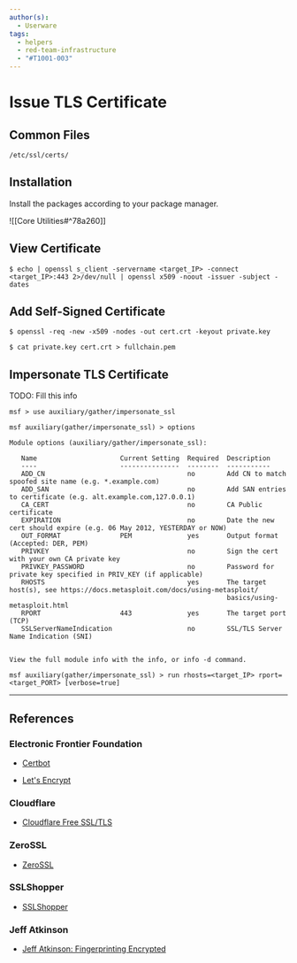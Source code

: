 ```yaml
---
author(s):
  - Userware
tags:
  - helpers
  - red-team-infrastructure
  - "#T1001-003"
---
```

# Issue TLS Certificate

## Common Files

```
/etc/ssl/certs/
```

## Installation

Install the packages according to your package manager.

![[Core Utilities#^78a260]]

## View Certificate

```
$ echo | openssl s_client -servername <target_IP> -connect <target_IP>:443 2>/dev/null | openssl x509 -noout -issuer -subject -dates
```

## Add Self-Signed Certificate

```
$ openssl -req -new -x509 -nodes -out cert.crt -keyout private.key

$ cat private.key cert.crt > fullchain.pem
```

## Impersonate TLS Certificate

TODO: Fill this info

```
msf > use auxiliary/gather/impersonate_ssl

msf auxiliary(gather/impersonate_ssl) > options

Module options (auxiliary/gather/impersonate_ssl):

   Name                     Current Setting  Required  Description
   ----                     ---------------  --------  -----------
   ADD_CN                                    no        Add CN to match spoofed site name (e.g. *.example.com)
   ADD_SAN                                   no        Add SAN entries to certificate (e.g. alt.example.com,127.0.0.1)
   CA_CERT                                   no        CA Public certificate
   EXPIRATION                                no        Date the new cert should expire (e.g. 06 May 2012, YESTERDAY or NOW)
   OUT_FORMAT               PEM              yes       Output format (Accepted: DER, PEM)
   PRIVKEY                                   no        Sign the cert with your own CA private key
   PRIVKEY_PASSWORD                          no        Password for private key specified in PRIV_KEY (if applicable)
   RHOSTS                                    yes       The target host(s), see https://docs.metasploit.com/docs/using-metasploit/
                                                       basics/using-metasploit.html
   RPORT                    443              yes       The target port (TCP)
   SSLServerNameIndication                   no        SSL/TLS Server Name Indication (SNI)


View the full module info with the info, or info -d command.

msf auxiliary(gather/impersonate_ssl) > run rhosts=<target_IP> rport=<target_PORT> [verbose=true]
```

---
## References

### Electronic Frontier Foundation

- [Certbot](https://certbot.eff.org/)

- [Let's Encrypt](https://letsencrypt.org/)

### Cloudflare

- [Cloudflare Free SSL/TLS](https://www.cloudflare.com/application-services/products/ssl/)

### ZeroSSL

- [ZeroSSL](https://zerossl.com/)

### SSLShopper

- [SSLShopper](https://www.sslshopper.com/ssl-certificate-list.html)

### Jeff Atkinson

- [Jeff Atkinson: Fingerprinting Encrypted](https://old.zeek.org/brocon2018/slides/Jeff_Atkinson._Fingerprinting_Encrypted.pptx)